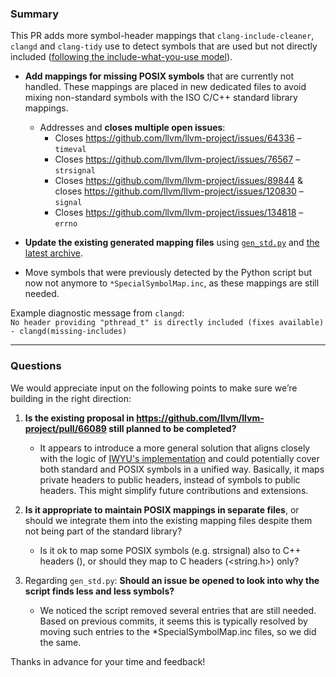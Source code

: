 ### **Summary**

This PR adds more symbol-header mappings that `clang-include-cleaner`, `clangd` and `clang-tidy` use to detect symbols that are used but not directly included ([following the include-what-you-use model](https://clangd.llvm.org/guides/include-cleaner)).

* **Add mappings for missing POSIX symbols** that are currently not handled. These mappings are placed in new dedicated files to avoid mixing non-standard symbols with the ISO C/C++ standard library mappings.

  * Addresses and **closes multiple open issues**:
    * Closes https://github.com/llvm/llvm-project/issues/64336 – `timeval`
    * Closes https://github.com/llvm/llvm-project/issues/76567 – `strsignal`
    * Closes https://github.com/llvm/llvm-project/issues/89844 & closes https://github.com/llvm/llvm-project/issues/120830 – `signal`
    * Closes https://github.com/llvm/llvm-project/issues/134818 – `errno`

* **Update the existing generated mapping files** using [`gen_std.py`](https://github.com/llvm/llvm-project/blob/main/clang/tools/include-mapping/gen_std.py) and [the latest archive](https://github.com/PeterFeicht/cppreference-doc/releases/tag/v20250209).

* Move symbols that were previously detected by the Python script but now not anymore to `*SpecialSymbolMap.inc`, as these mappings are still needed.

Example diagnostic message from `clangd`:<br>
`No header providing "pthread_t" is directly included (fixes available) - clangd(missing-includes)`

---

### **Questions**

We would appreciate input on the following points to make sure we’re building in the right direction:

1. **Is the existing proposal in https://github.com/llvm/llvm-project/pull/66089 still planned to be completed?**

   * It appears to introduce a more general solution that aligns closely with the logic of [IWYU's implementation](https://github.com/include-what-you-use/include-what-you-use/blob/master/iwyu_include_picker.cc#L346) and could potentially cover both standard and POSIX symbols in a unified way. Basically, it maps private headers to public headers, instead of symbols to public headers. This might simplify future contributions and extensions.

2. **Is it appropriate to maintain POSIX mappings in separate files**, or should we integrate them into the existing mapping files despite them not being part of the standard library?

    * Is it ok to map some POSIX symbols (e.g. strsignal) also to C++ headers (<cstring>), or should they map to C headers (<string.h>) only?

3. Regarding `gen_std.py`: **Should an issue be opened to look into why the script finds less and less symbols?**

   * We noticed the script removed several entries that are still needed. Based on previous commits, it seems this is typically resolved by moving such entries to the *SpecialSymbolMap.inc files, so we did the same.

Thanks in advance for your time and feedback!

